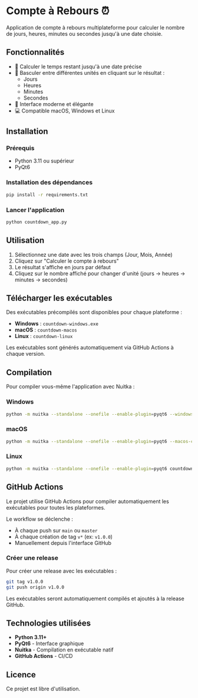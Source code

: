 # Compte à Rebours ⏰

Application de compte à rebours multiplateforme pour calculer le nombre de jours, heures, minutes ou secondes jusqu'à une date choisie.

## Fonctionnalités

- 🎯 Calculer le temps restant jusqu'à une date précise
- 🔄 Basculer entre différentes unités en cliquant sur le résultat :
  - Jours
  - Heures
  - Minutes
  - Secondes
- 🎨 Interface moderne et élégante
- 💻 Compatible macOS, Windows et Linux

## Installation

### Prérequis

- Python 3.11 ou supérieur
- PyQt6

### Installation des dépendances

```bash
pip install -r requirements.txt
```

### Lancer l'application

```bash
python countdown_app.py
```

## Utilisation

1. Sélectionnez une date avec les trois champs (Jour, Mois, Année)
2. Cliquez sur "Calculer le compte à rebours"
3. Le résultat s'affiche en jours par défaut
4. Cliquez sur le nombre affiché pour changer d'unité (jours → heures → minutes → secondes)

## Télécharger les exécutables

Des exécutables précompilés sont disponibles pour chaque plateforme :

- **Windows** : `countdown-windows.exe`
- **macOS** : `countdown-macos`
- **Linux** : `countdown-linux`

Les exécutables sont générés automatiquement via GitHub Actions à chaque version.

## Compilation

Pour compiler vous-même l'application avec Nuitka :

### Windows
```bash
python -m nuitka --standalone --onefile --enable-plugin=pyqt6 --windows-console-mode=disable countdown_app.py
```

### macOS
```bash
python -m nuitka --standalone --onefile --enable-plugin=pyqt6 --macos-create-app-bundle countdown_app.py
```

### Linux
```bash
python -m nuitka --standalone --onefile --enable-plugin=pyqt6 countdown_app.py
```

## GitHub Actions

Le projet utilise GitHub Actions pour compiler automatiquement les exécutables pour toutes les plateformes.

Le workflow se déclenche :
- À chaque push sur `main` ou `master`
- À chaque création de tag `v*` (ex: `v1.0.0`)
- Manuellement depuis l'interface GitHub

### Créer une release

Pour créer une release avec les exécutables :

```bash
git tag v1.0.0
git push origin v1.0.0
```

Les exécutables seront automatiquement compilés et ajoutés à la release GitHub.

## Technologies utilisées

- **Python 3.11+**
- **PyQt6** - Interface graphique
- **Nuitka** - Compilation en exécutable natif
- **GitHub Actions** - CI/CD

## Licence

Ce projet est libre d'utilisation.

